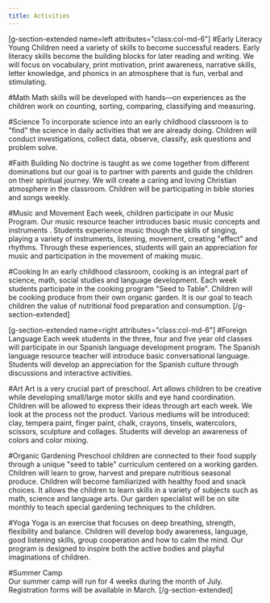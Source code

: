 ```yaml
---
title: Activities
---
```


[g-section-extended name=left attributes="class:col-md-6"]
#Early Literacy
Young Children need a variety of skills to become successful readers. Early literacy skills become the building blocks for later reading and writing. We will focus on vocabulary, print motivation, print awareness, narrative skills, letter knowledge, and phonics in an atmosphere that is fun, verbal and stimulating.

#Math
Math skills will be developed with hands—on experiences as the children work on counting, sorting, comparing, classifying and measuring.

#Science
To incorporate science into an early childhood classroom is to "find" the science in daily activities that we are already doing. Children will conduct investigations, collect data, observe, classify, ask questions and problem solve.

#Faith Building
No doctrine is taught as we come together from different dominations but our goal is to partner with parents and guide the children on their spiritual journey. We will create a caring and loving Christian atmosphere in the classroom. Children will be participating in bible stories and songs weekly.

#Music and Movement
Each week, children participate in our Music Program. Our music resource teacher introduces basic music concepts and instruments . Students experience music though the skills of singing, playing a variety of instruments, listening, movement, creating "effect" and rhythms. Through these experiences, students will gain an appreciation for music and participation in the movement of making music.

#Cooking
In an early childhood classroom, cooking is an integral part of science, math, social studies and language development. Each week students participate in the cooking program "Seed to Table". Children will be cooking produce from their own organic garden. It is our goal to teach children the value of nutritional food preparation and consumption.
[/g-section-extended]

[g-section-extended name=right attributes="class:col-md-6"]
#Foreign Language
Each week students in the three, four and five year old classes will participate in our Spanish language development program. The Spanish language resource teacher will introduce basic conversational language. Students will develop an appreciation for the Spanish culture through discussions and interactive activities.

#Art
Art is a very crucial part of preschool. Art allows children to be creative while developing small/large motor skills and eye hand coordination. Children will be allowed to express their ideas through art each week. We look at the process not the product. Various mediums will be introduced: clay, tempera paint, finger paint, chalk, crayons, tinsels, watercolors, scissors, sculpture and collages. Students will develop an awareness of colors and color mixing.

#Organic Gardening
Preschool children are connected to their food supply through a unique "seed to table" curriculum centered on a working garden. Children will learn to grow, harvest and prepare nutritious seasonal produce. Children will become familiarized with healthy food and snack choices. It allows the children to learn skills in a variety of subjects such as math, science and language arts. Our garden specialist will be on site monthly to teach special gardening techniques to the children.

#Yoga
Yoga is an exercise that focuses on deep breathing, strength, flexibility and balance. Children will develop body awareness, language, good listening skills, group cooperation and how to calm the mind. Our program is designed to inspire both the active bodies and playful imaginations of children. 

#Summer Camp  
Our summer camp will run for 4 weeks during the month of July. Registration forms will be available in March.
[/g-section-extended]
